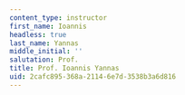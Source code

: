 ```yaml
---
content_type: instructor
first_name: Ioannis
headless: true
last_name: Yannas
middle_initial: ''
salutation: Prof.
title: Prof. Ioannis Yannas
uid: 2cafc895-368a-2114-6e7d-3538b3a6d816
---
```

